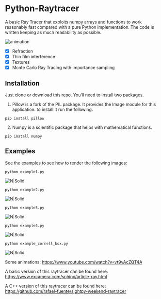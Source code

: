 # Python-Raytracer

A basic Ray Tracer that exploits numpy arrays and functions to work reasonably fast compared with a pure Python implementation.
The code is written keeping as much readability as possible. 

![animation](/images/animation.gif)

- [x] Refraction
- [x] Thin film interference
- [x] Textures
- [x] Monte Carlo Ray Tracing with importance sampling

## Installation

Just clone or download this repo. You'll need to install two packages.

1. Pillow is a fork of the PIL package.  It provides the Image module for this application.
to install it run the following.
```
pip install pillow
```
2. Numpy is a scientific package that helps with mathematical functions.
```
pip install numpy
```

## Examples

See the examples to see how to render the following images:

```
python example1.py
```

![N|Solid](/images/EXAMPLE1.png)

```
python example2.py
```

![N|Solid](/images/EXAMPLE2.png)

```
python example3.py
```

![N|Solid](/images/EXAMPLE3.png)
```
python example4.py
```

![N|Solid](/images/EXAMPLE4.png)

```
python example_cornell_box.py
```

![N|Solid](/images/cornell_box.png)

Some animations:
https://www.youtube.com/watch?v=vt9vAcZQT4A


A basic version of this raytracer can be found here:
https://www.excamera.com/sphinx/article-ray.html


A C++ version of this raytracer can be found here:
https://github.com/rafael-fuente/sightpy-weekend-raytracer
